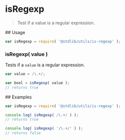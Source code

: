 isRegexp
===
> Test if a value is a regular expression.

<section class="usage">
## Usage

``` javascript
var isRegexp = require( '@stdlib/utils/is-regexp' );
```

### isRegexp( value )

Tests if a `value` is a regular expression.

``` javascript
var value = /\.+/;

var bool = isRegexp( value );
// returns true
```
</section>

<!-- /.usage -->

<section class="examples">
## Examples

``` javascript
var isRegexp = require( '@stdlib/utils/is-regexp' );

console.log( isRegexp( /\.+/ ) );
// returns true

console.log( isRegexp( '/\.+/' ) );
// returns false
```
</section>

<!-- /.examples -->

<section class="links">
</section>

<!-- /.links -->
